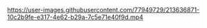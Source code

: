 

https://user-images.githubusercontent.com/77949729/213636871-10c2b9fe-e317-4e62-b29a-7c5e71e40f9d.mp4

